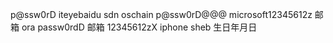 p@ssw0rD iteyebaidu
sdn oschain p@ssw0rD@@@
microsoft12345612z 邮箱
ora passw0rdD 邮箱
12345612zX iphone
sheb 生日年月日

